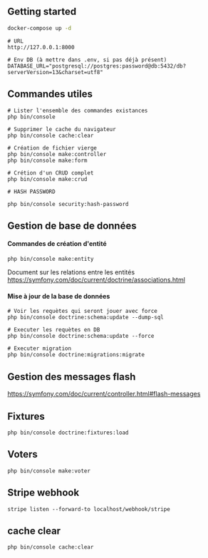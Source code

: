 ## Getting started

```bash
docker-compose up -d
```

```
# URL
http://127.0.0.1:8000

# Env DB (à mettre dans .env, si pas déjà présent)
DATABASE_URL="postgresql://postgres:password@db:5432/db?serverVersion=13&charset=utf8"
```

## Commandes utiles
```
# Lister l'ensemble des commandes existances 
php bin/console

# Supprimer le cache du navigateur
php bin/console cache:clear

# Création de fichier vierge
php bin/console make:controller
php bin/console make:form

# Crétion d'un CRUD complet
php bin/console make:crud

# HASH PASSWORD

php bin/console security:hash-password   
```

## Gestion de base de données

#### Commandes de création d'entité
```
php bin/console make:entity
```
Document sur les relations entre les entités
https://symfony.com/doc/current/doctrine/associations.html

#### Mise à jour de la base de données
```
# Voir les requètes qui seront jouer avec force
php bin/console doctrine:schema:update --dump-sql

# Executer les requètes en DB
php bin/console doctrine:schema:update --force

# Executer migration
php bin/console doctrine:migrations:migrate
```

## Gestion des messages flash
https://symfony.com/doc/current/controller.html#flash-messages

## Fixtures
```
php bin/console doctrine:fixtures:load
```

## Voters
```
php bin/console make:voter
```

## Stripe webhook
```stripe listen --forward-to localhost/webhook/stripe```

## cache clear
```
php bin/console cache:clear
```
